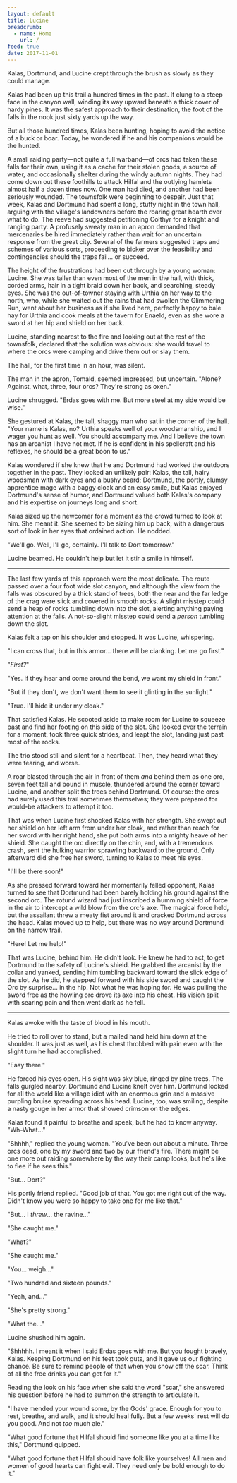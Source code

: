 ```yaml
---
layout: default
title: Lucine
breadcrumb:
  - name: Home
    url: /
feed: true
date: 2017-11-01
---
```

Kalas, Dortmund, and Lucine crept through the brush as slowly as they could manage.

Kalas had been up this trail a hundred times in the past. It clung to a steep face in the canyon wall, winding its way upward beneath a thick cover of hardy pines. It was the safest approach to their destination, the foot of the falls in the nook just sixty yards up the way.

But all those hundred times, Kalas been hunting, hoping to avoid the notice of a buck or boar. Today, he wondered if he and his companions would be the hunted.

A small raiding party—not quite a full warband—of orcs had taken these falls for their own, using it as a cache for their stolen goods, a source of water, and occasionally shelter during the windy autumn nights. They had come down out these foothills to attack Hilfal and the outlying hamlets almost half a dozen times now. One man had died, and another had been seriously wounded. The townsfolk were beginning to despair. Just that week, Kalas and Dortmund had spent a long, stuffy night in the town hall, arguing with the village's landowners before the roaring great hearth over what to do. The reeve had suggested petitioning Colthyr for a knight and ranging party. A profusely sweaty man in an apron demanded that mercenaries be hired immediately rather than wait for an uncertain response from the great city. Several of the farmers suggested traps and schemes of various sorts, proceeding to bicker over the feasibility and contingencies should the traps fail... or succeed.

The height of the frustrations had been cut through by a young woman: Lucine. She was taller than even most of the men in the hall, with thick, corded arms, hair in a tight braid down her back, and searching, steady eyes. She was the out-of-towner staying with Urthia on her way to the north, who, while she waited out the rains that had swollen the Glimmering Run, went about her business as if she lived here, perfectly happy to bale hay for Urthia and cook meals at the tavern for Enaeld, even as she wore a sword at her hip and shield on her back.

Lucine, standing nearest to the fire and looking out at the rest of the townsfolk, declared that the solution was obvious: she would travel to where the orcs were camping and drive them out or slay them.

The hall, for the first time in an hour, was silent.

The man in the apron, Tomald, seemed impressed, but uncertain. "Alone? Against, what, three, four orcs? They're strong as oxen."

Lucine shrugged. "Erdas goes with me. But more steel at my side would be wise."

She gestured at Kalas, the tall, shaggy man who sat in the corner of the hall. "Your name is Kalas, no? Urthia speaks well of your woodsmanship, and I wager you hunt as well. You should accompany me. And I believe the town has an arcanist I have not met. If he is confident in his spellcraft and his reflexes, he should be a great boon to us."

Kalas wondered if she knew that he and Dortmund had worked the outdoors together in the past. They looked an unlikely pair: Kalas, the tall, hairy woodsman with dark eyes and a bushy beard; Dortmund, the portly, clumsy apprentice mage with a baggy cloak and an easy smile, but Kalas enjoyed Dortmund's sense of humor, and Dortmund valued both Kalas's company and his expertise on journeys long and short.

Kalas sized up the newcomer for a moment as the crowd turned to look at him. She meant it. She seemed to be sizing him up back, with a dangerous sort of look in her eyes that ordained action. He nodded.

"We'll go. Well, I'll go, certainly. I'll talk to Dort tomorrow."

Lucine beamed. He couldn't help but let it stir a smile in himself.

---

The last few yards of this approach were the most delicate. The route passed over a four foot wide slot canyon, and although the view from the falls was obscured by a thick stand of trees, both the near and the far ledge of the crag were slick and covered in smooth rocks. A slight misstep could send a heap of rocks tumbling down into the slot, alerting anything paying attention at the falls. A not-so-slight misstep could send a *person* tumbling down the slot.

Kalas felt a tap on his shoulder and stopped. It was Lucine, whispering.

"I can cross that, but in this armor... there will be clanking. Let me go first."

"*First?*"

"Yes. If they hear and come around the bend, we want my shield in front."

"But if they don't, we don't want them to see it glinting in the sunlight."

"True. I'll hide it under my cloak."

That satisfied Kalas. He scooted aside to make room for Lucine to squeeze past and find her footing on this side of the slot. She looked over the terrain for a moment, took three quick strides, and leapt the slot, landing just past most of the rocks.

The trio stood still and silent for a heartbeat. Then, they heard what they were fearing, and worse.

A roar blasted through the air in front of them *and* behind them as one orc, seven feet tall and bound in muscle, thundered around the corner toward Lucine, and another split the trees behind Dortmund. Of course: the orcs had surely used this trail sometimes themselves; they were prepared for would-be attackers to attempt it too.

That was when Lucine first shocked Kalas with her strength. She swept out her shield on her left arm from under her cloak, and rather than reach for her sword with her right hand, she put both arms into a mighty heave of her shield. She caught the orc directly on the chin, and, with a tremendous crash, sent the hulking warrior sprawling backward to the ground. Only afterward did she free her sword, turning to Kalas to meet his eyes.

"I'll be there soon!"

As she pressed forward toward her momentarily felled opponent, Kalas turned to see that Dortmund had been barely holding his ground against the second orc. The rotund wizard had just inscribed a humming shield of force in the air to intercept a wild blow from the orc's axe. The magical force held, but the assailant threw a meaty fist around it and cracked Dortmund across the head. Kalas moved up to help, but there was no way around Dortmund on the narrow trail.

"Here! Let me help!"

That was Lucine, behind him. He didn't look. He knew he had to act, to get Dortmund to the safety of Lucine's shield. He grabbed the arcanist by the collar and yanked, sending him tumbling backward toward the slick edge of the slot. As he did, he stepped forward with his side sword and caught the Orc by surprise... in the hip. Not what he was hoping for. He was pulling the sword free as the howling orc drove its axe into his chest.  His vision split with searing pain and then went dark as he fell.

---

Kalas awoke with the taste of blood in his mouth.

He tried to roll over to stand, but a mailed hand held him down at the shoulder. It was just as well, as his chest throbbed with pain even with the slight turn he had accomplished.

"Easy there."

He forced his eyes open. His sight was sky blue, ringed by pine trees. The falls gurgled nearby. Dortmund and Lucine knelt over him. Dortmund looked for all the world like a village idiot with an enormous grin and a massive purpling bruise spreading across his head. Lucine, too, was smiling, despite a nasty gouge in her armor that showed crimson on the edges.

Kalas found it painful to breathe and speak, but he had to know anyway. "Wh-What..."

"Shhhh," replied the young woman. "You've been out about a minute. Three orcs dead, one by my sword and two by our friend's fire. There might be one more out raiding somewhere by the way their camp looks, but he's like to flee if he sees this."

"But... Dort?"

His portly friend replied. "Good job of that. You got me right out of the way. Didn't know you were so happy to take one for me like that."

"But... I *threw*... the ravine..."

"She caught me."

"What?"

"She caught me."

"You... weigh..."

"Two hundred and sixteen pounds."

"Yeah, and..."

"She's pretty strong."

"What the..."

Lucine shushed him again.

"Shhhhh. I meant it when I said Erdas goes with me. But you fought bravely, Kalas. Keeping Dortmund on his feet took guts, and it gave us our fighting chance. Be sure to remind people of that when you show off the scar. Think of all the free drinks you can get for it."

Reading the look on his face when she said the word "scar," she answered his question before he had to summon the strength to articulate it.

"I have mended your wound some, by the Gods' grace. Enough for you to rest, breathe, and walk, and it should heal fully. But a few weeks' rest will do you good. And not *too* much ale."

"What good fortune that Hilfal should find someone like you at a time like this," Dortmund quipped.

"What good fortune that Hilfal should have folk like yourselves! All men and women of good hearts can fight evil. They need only be bold enough to do it."
